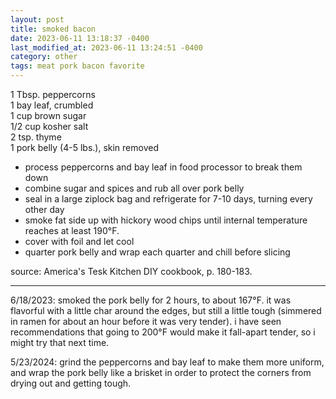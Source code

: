 ```yaml
---
layout: post
title: smoked bacon
date: 2023-06-11 13:18:37 -0400
last_modified_at: 2023-06-11 13:24:51 -0400
category: other
tags: meat pork bacon favorite
---
```


1 Tbsp. peppercorns  
1 bay leaf, crumbled  
1 cup brown sugar  
1/2 cup kosher salt  
2 tsp. thyme  
1 pork belly (4-5 lbs.), skin removed  
* process peppercorns and bay leaf in food processor to break them down
* combine sugar and spices and rub all over pork belly
* seal in a large ziplock bag and refrigerate for 7-10 days, turning every other day
* smoke fat side up with hickory wood chips until internal temperature reaches at
  least 190°F.
* cover with foil and let cool
* quarter pork belly and wrap each quarter and chill before slicing

source: America's Tesk Kitchen DIY cookbook, p. 180-183.

---
6/18/2023: smoked the pork belly for 2 hours, to about 167°F. it was flavorful with a little char
around the edges, but still a little tough (simmered in ramen for about an hour before it was very
tender). i have seen recommendations that going to 200°F would make it fall-apart tender, so i
might try that next time.

5/23/2024: grind the peppercorns and bay leaf to make them more uniform, and wrap the pork belly
like a brisket in order to protect the corners from drying out and getting tough.
